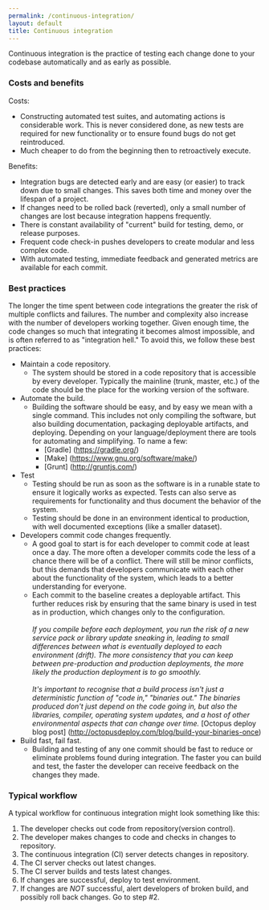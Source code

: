 ```yaml
---
permalink: /continuous-integration/
layout: default
title: Continuous integration 
---
```

<a name="continuous-integration"></a>
Continuous integration is the practice of testing each change done to your codebase automatically and as early as possible. 

### Costs and benefits
Costs:

* Constructing automated test suites, and automating actions is considerable work. This is never considered done, as new tests are required for new functionality or to ensure found bugs do not get reintroduced.
* Much cheaper to do from the beginning then to retroactively execute.

Benefits:

* Integration bugs are detected early and are easy (or easier) to track down due to small changes. This saves both time and money over the lifespan of a project.
* If changes need to be rolled back (reverted), only a small number of changes are lost because integration happens frequently.
* There is constant availability of "current" build for testing, demo, or release purposes.
* Frequent code check-in pushes developers to create modular and less complex code.
* With automated testing, immediate feedback and generated metrics are available for each commit.

### Best practices

The longer the time spent between code integrations the greater the risk of multiple conflicts and failures.
The number and complexity also increase with the number of developers working together.
Given enough time, the code changes so much that integrating it becomes almost impossible, and is often referred to as "integration hell." 
To avoid this, we follow these best practices:

* Maintain a code repository.
    * The system should be stored in a code repository that is accessible by every developer. Typically the mainline (trunk, master, etc.) of the code should be the place for the working version of the software.
* Automate the build.
    * Building the software should be easy, and by easy we mean with a single command. This includes not only compiling the software, but also building documentation, packaging deployable artifacts, and deploying. Depending on your language/deployment there are tools for automating and simplifying. To name a few:
        * [Gradle] (https://gradle.org/)
        * [Make] (https://www.gnu.org/software/make/)
        * [Grunt] (http://gruntjs.com/)
* Test
    * Testing should be run as soon as the software is in a runable state to ensure it logically works as expected. Tests can also serve as requirements for functionality and thus document the behavior of the system.
    * Testing should be done in an environment identical to production, with well documented exceptions (like a smaller dataset). 
* Developers commit code changes frequently.
    * A good goal to start is for each developer to commit code at least once a day. The more often a developer commits code the less of a chance there will be of a conflict. There will still be minor conflicts, but this demands that developers communicate with each other about the functionality of the system, which leads to a better understanding for everyone.
    * Each commit to the baseline creates a deployable artifact. This further reduces risk by ensuring that the same binary is used in test as in production, which changes only to the configuration. </br></br>_If you compile before each deployment, you run the risk of a new service pack or library update sneaking in, leading to small differences between what is eventually deployed to each environment (drift). The more consistency that you can keep between pre-production and production deployments, the more likely the production deployment is to go smoothly. </br></br>It's important to recognise that a build process isn't just a deterministic function of "code in," "binaries out." The binaries produced don't just depend on the code going in, but also the libraries, compiler, operating system updates, and a host of other environmental aspects that can change over time._ [Octopus deploy blog post] (http://octopusdeploy.com/blog/build-your-binaries-once)
* Build fast, fail fast.
    * Building and testing of any one commit should be fast to reduce or eliminate problems found during integration. The faster you can build and test, the faster the developer can receive feedback on the changes they made.

### Typical workflow
A typical workflow for continuous integration might look something like this:

1. The developer checks out code from repository(version control).
2. The developer makes changes to code and checks in changes to repository.
3. The continuous integration (CI) server detects changes in repository.
4. The CI server checks out latest changes.
5. The CI server builds and tests latest changes.
6. If changes are successful, deploy to test environment.
7. If changes are *NOT* successful, alert developers of broken build, and possibly roll back changes. Go to step #2.
